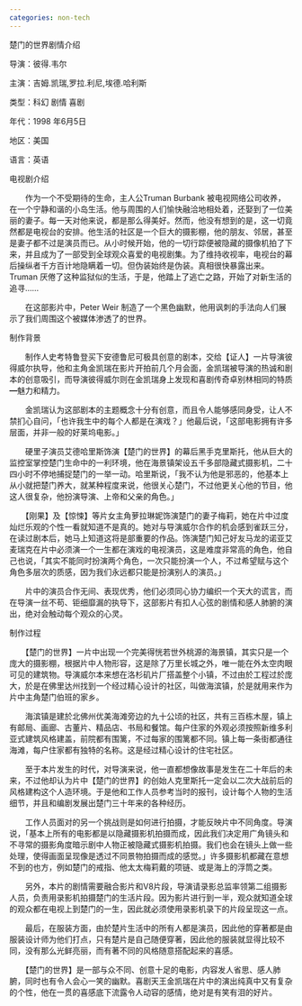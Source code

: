 ```yaml
---
categories: non-tech
---
```

 楚门的世界剧情介绍

导演：彼得.韦尔

主演：吉姆.凯瑞,罗拉.利尼,埃德.哈利斯

类型：科幻 剧情 喜剧

年代：1998 年6月5日

地区：美国

语言：英语

电视剧介绍

　　作为一个不受期待的生命，主人公Truman Burbank 被电视网络公司收养，在一个宁静和谐的小岛生活。他与周围的人们愉快融洽地相处着，还娶到了一位美丽的妻子。每一天对他来说，都是那么得美好。然而，他没有想到的是，这一切竟然都是电视台的安排。他生活的社区是一个巨大的摄影棚，他的朋友、邻居，甚至是妻子都不过是演员而已。从小时候开始，他的一切行踪便被隐藏的摄像机拍了下来，并且成为了一部受到全球观众喜爱的电视剧集。为了维持收视率，电视台的幕后操纵者千方百计地隐瞒着一切。但伪装始终是伪装。真相很快暴露出来。Truman 厌倦了这种监狱似的生活，于是，他踏上了逃亡之路，开始了对新生活的追寻…… 







　　在这部影片中，Peter Weir 制造了一个黑色幽默，他用讽刺的手法向人们展示了我们周围这个被媒体渗透了的世界。 







制作背景



　　制作人史考特鲁登买下安德鲁尼可极具创意的剧本，交给【证人】一片导演彼得威尔执导，他和主角金凯瑞在影片开拍前几个月会面，金凯瑞被导演的热诚和剧本的创意吸引，而导演彼得威尔则在金凯瑞身上发现和喜剧传奇卓别林相同的特质━魅力和精力。



　　金凯瑞认为这部剧本的主题概念十分有创意，而且令人能够感同身受，让人不禁扪心自问，「也许我生中的每个人都是在演戏？」他最后说，「这部电影拥有许多层面，并非一般的好莱坞电影。」



　　硬里子演员艾德哈里斯饰演【楚门的世界】的幕后黑手克里斯托，他从巨大的监控室掌控楚门生命中的一利环境，他在海景镇架设五千多部隐藏式摄影机，二十四小时不停地捕捉楚门的一举一动。哈里斯说，「我不认为他是邪恶的，他基本上从小就把楚门养大，就某种程度来说，他很关心楚门，不过他更关心他的节目，他这人很复杂，他扮演导演、上帝和父亲的角色。」



　　【刚果】及【惊悚】等片女主角萝拉琳妮饰演楚门的妻子梅莉，她在片中过度灿烂乐观的个性一看就知道不是真的。她对与导演威尔合作的机会感到雀跃三分，在读过剧本后，她马上知道这将是部重要的作品。饰演楚门知己好友马龙的诺亚艾麦瑞克在片中必须演一个一生都在演戏的电视演员，这是难度非常高的角色，他自己也说，「其实不能同时扮演两个角色，一次只能扮演一个人，不过希望赋与这个角色多层次的质感，因为我们永远都只能是扮演别人的演员。」 　　 　　　



　　片中的演员合作无间、表现优秀，他们必须同心协力编织一个天大的谎言，而在导演一丝不苟、钜细靡漏的执导下，这部影片有扣人心弦的剧情和感人肺腑的演出，绝对会触动每个观众的心灵。







制作过程 



　　【楚门的世界】一片中出现一个完美得恍若世外桃源的海景镇，其实只是一个庞大的摄影棚，根据片中人物形容，这是除了万里长城之外，唯一能在外太空肉眼可见的建筑物。导演威尔本来想在洛杉矶片厂搭盖整个小镇，不过由於工程过於庞大，於是在佛里达州找到一个经过精心设计的社区，叫做海滨镇，於是就用来作为片中主角楚门伯班的家乡。



　　海滨镇是建於北佛州优美海滩旁边的九十公顷的社区，共有三百栋木屋，镇上有邮局、画廊、古董片、精品店、书局和餐馆。每户住家的外观必须按照新维多利亚式建筑风格建盖，前院都有围篱，不过每家的围篱都不同。镇上每一条街都通往海滩，每户住家都有独特的名称。这是经过精心设计的住宅社区。



　　至于本片发生的时代，对导演来说，他一直都想像故事是发生在二十年后的未来，不过他却认为片中【楚门的世界】的创始人克里斯托一定会以二次大战前后的风格建构这个人造环境。于是他和工作人员参考当时的报刊，设计每个人物的生活细节，并且和编剧发展出楚门三十年来的各种经历。



　　工作人员面对的另一个挑战则是如何进行拍摄，才能反映片中不同角度。导演说，「基本上所有的电影都是以隐藏摄影机拍摄而成，因此我们决定用广角镜头和不寻常的摄影角度暗示剧中人物正被隐藏式摄影机拍摄。我们也会在镜头上做一些处理，使得画面呈现像是透过不同景物拍摄而成的感觉。」许多摄影机都藏在意想不到的也方，例如楚门的戒指、他太太梅莉戴的项链、或是海上的浮筒之类。



　　另外，本片的剧情需要融合影片和V8片段，导演请录影总监率领第二组摄影人员，负责用录影机拍摄楚门的生活片段。因为影片进行到一半，观众就知道全球的观众都在电视上到楚门的一生，因此就必须使用录影机录下的片段呈现这一点。



　　最后，在服装方面，由於楚片生活中的所有人都是演员，因此他的穿著都是由服装设计师为他们打点，只有楚片是自己随便穿著，因此他的服装就显得比较不同，没有那么光鲜亮丽，而有著不同的风格随意搭配起来的喜感。 　　



　　【楚门的世界】是一部与众不同、创意十足的电影，内容发人省思、感人肺腑，同时也有令人会心一笑的幽默。喜剧天王金凯瑞在片中的演出纯真中又有复杂的个性，他在一贯的喜感底下流露令人动容的感情，绝对是有笑有泪的好片。 
